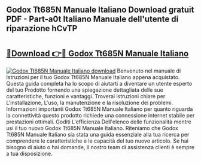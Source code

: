 ## Godox Tt685N Manuale Italiano Download gratuit PDF - Part-a0t Italiano Manuale dell'utente di riparazione hCvTP

# <h2><a href="http://dfgsojj.blite.top/?on=Godox+Tt685N+Manuale+Italiano">🔗Download 👉🔴 Godox Tt685N Manuale Italiano</a></h2>

[![Godox Tt685N Manuale Italiano download](https://i.imgur.com/lujVjoI.png)](http://dfgsojj.blite.top/?on=Godox+Tt685N+Manuale+Italiano)
Benvenuto nel manuale di Istruzioni per il tuo Godox Tt685N Manuale Italiano appena acquistato. Questa guida completa ha lo scopo di aiutarti a diventare un utente esperto del tuo Prodotto fornendo una spiegazione dettagliata delle sue caratteristiche, funzioni e vantaggi. Troverai istruzioni chiare per L'installazione, L'uso, la manutenzione e la risoluzione dei problemi. Informazioni importanti Godox Tt685N Manuale Italiano per quanto riguarda la connettività questo prodotto richiede una connessione internet stabile per prestazioni ottimali. Goditi L'efficienza Dell'elenco delle funzionalità mentre usi il tuo nuovo Godox Tt685N Manuale Italiano. Riteniamo che Godox Tt685N Manuale Italiano sia stata una guida essenziale alla tua ricerca per comprendere le caratteristiche e le capacità del tuo nuovo articolo. Se hai bisogno di aiuto o hai domande, il nostro team di assistenza clienti è sempre a tua disposizione.
